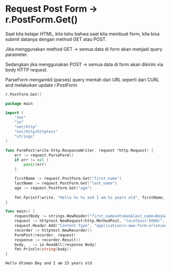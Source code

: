 # Request Post Form -> r.PostForm.Get()

Saat kita belajar HTML, kita tahu bahwa saat kita membuat form, kita bisa submit datanya dengan method GET atau POST.

Jika menggunakan method GET -> semua data di form akan menjadi query parameter.

Sedangkan jika menggunakan POST -> semua data di form akan dikirim via body HTTP request.

ParseForm mengambil (parses) query mentah dari URL seperti dari CURL and melakukan update r.PostForm

```go
r.PostForm.Get()
```

```go
package main

import (
	"fmt"
	"io"
	"net/http"
	"net/http/httptest"
	"strings"
)

func FormPost(write http.ResponseWriter, request *http.Request) {
	err := request.ParseForm()
	if err != nil {
		panic(err)
	}

	firstName := request.PostForm.Get("first_name")
	lastName := request.PostForm.Get("last_name")
	age := request.PostForm.Get("age")
	
	fmt.Fprintf(write, "Hello %s %s and I am %s years old", firstName, lastName, age)
}

func main() {
	requestBody := strings.NewReader("first_name=Utsman&last_name=Bey&age=23")
	request := httptest.NewRequest(http.MethodPost, "localhost:5000/", requestBody)
	request.Header.Add("Content-Type", "application/x-www-form-urlencoded")
	recorder := httptest.NewRecorder()
	FormPost(recorder, request)
	response := recorder.Result()
	body, _ := io.ReadAll(response.Body)
	fmt.Println(string(body))
}
```

```
Hello Utsman Bey and I am 23 years old
```
